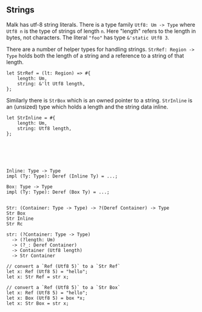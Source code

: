 ## Strings

Malk has utf-8 string literals. There is a type family `Utf8: Um -> Type`
where `Utf8 n` is the type of strings of length `n`. Here "length" refers to
the length in bytes, not characters. The literal `"foo"` has type `&'static
Utf8 3`.

There are a number of helper types for handling strings. `StrRef: Region -> Type` holds
both the length of a string and a reference to a string of that length.

    let StrRef = (lt: Region) => #{
        length: Um,
        string: &'lt Utf8 length,
    };

Similarly there is `StrBox` which is an owned pointer to a string. `StrInline`
is an (unsized) type which holds a length and the string data inline.

    let StrInline = #{
        length: Um,
        string: Utf8 length,
    };






    Inline: Type -> Type
    impl (Ty: Type): Deref (Inline Ty) = ...;

    Box: Type -> Type
    impl (Ty: Type): Deref (Box Ty) = ...;


    Str: (Container: Type -> Type) -> ?(Deref Container) -> Type
    Str Box
    Str Inline
    Str Rc

    str: (?Container: Type -> Type)
      -> (?length: Um)
      -> (?_: Deref Container)
      -> Container (Utf8 length)
      -> Str Container

    // convert a `Ref (Utf8 5)` to a `Str Ref`
    let x: Ref (Utf8 5) = "hello";
    let x: Str Ref = str x;

    // convert a `Ref (Utf8 5)` to a `Str Box`
    let x: Ref (Utf8 5) = "hello";
    let x: Box (Utf8 5) = box *x;
    let x: Str Box = str x;

